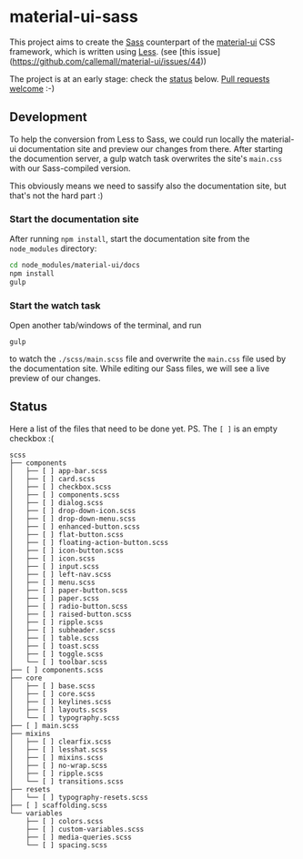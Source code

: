 material-ui-sass
================

This project aims to create the [Sass](http://www.sass-lang.com) counterpart of the [material-ui](https://github.com/callemall/material-ui) CSS framework, which is written using [Less](https://github.com/callemall/material-ui). (see [this issue] (https://github.com/callemall/material-ui/issues/44))

The project is at an early stage: check the [status](#status) below. [Pull requests welcome](http://www.urbandictionary.com/define.php?term=patches%20are%20welcome&defid=7833039) :-)

## Development

To help the conversion from Less to Sass, we could run locally the material-ui documentation site and preview our changes from there. After starting the documention server, a gulp watch task overwrites the site's `main.css` with our Sass-compiled version.

This obviously means we need to sassify also the documentation site, but that's not the hard part :)

### Start the documentation site

After running `npm install`, start the documentation site from the `node_modules` directory:

```bash
cd node_modules/material-ui/docs
npm install
gulp
```

### Start the watch task

Open another tab/windows of the terminal, and run

```
gulp
```

to watch the `./scss/main.scss` file and overwrite the `main.css` file used by the documentation site.
While editing our Sass files, we will see a live preview of our changes.

## Status

Here a list of the files that need to be done yet. PS. The `[ ]` is an empty checkbox :(

```
scss
├── components
│   ├── [ ] app-bar.scss
│   ├── [ ] card.scss
│   ├── [ ] checkbox.scss
│   ├── [ ] components.scss
│   ├── [ ] dialog.scss
│   ├── [ ] drop-down-icon.scss
│   ├── [ ] drop-down-menu.scss
│   ├── [ ] enhanced-button.scss
│   ├── [ ] flat-button.scss
│   ├── [ ] floating-action-button.scss
│   ├── [ ] icon-button.scss
│   ├── [ ] icon.scss
│   ├── [ ] input.scss
│   ├── [ ] left-nav.scss
│   ├── [ ] menu.scss
│   ├── [ ] paper-button.scss
│   ├── [ ] paper.scss
│   ├── [ ] radio-button.scss
│   ├── [ ] raised-button.scss
│   ├── [ ] ripple.scss
│   ├── [ ] subheader.scss
│   ├── [ ] table.scss
│   ├── [ ] toast.scss
│   ├── [ ] toggle.scss
│   └── [ ] toolbar.scss
├── [ ] components.scss
├── core
│   ├── [ ] base.scss
│   ├── [ ] core.scss
│   ├── [ ] keylines.scss
│   ├── [ ] layouts.scss
│   └── [ ] typography.scss
├── [ ] main.scss
├── mixins
│   ├── [ ] clearfix.scss
│   ├── [ ] lesshat.scss
│   ├── [ ] mixins.scss
│   ├── [ ] no-wrap.scss
│   ├── [ ] ripple.scss
│   └── [ ] transitions.scss
├── resets
│   └── [ ] typography-resets.scss
├── [ ] scaffolding.scss
└── variables
    ├── [ ] colors.scss
    ├── [ ] custom-variables.scss
    ├── [ ] media-queries.scss
    └── [ ] spacing.scss
```
